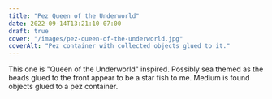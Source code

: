 ```yaml
---
title: "Pez Queen of the Underworld"
date: 2022-09-14T13:21:10-07:00
draft: true
cover: "/images/pez-queen-of-the-underworld.jpg"
coverAlt: "Pez container with collected objects glued to it."
---
```


This one is "Queen of the Underworld" inspired. Possibly sea themed as the beads glued to the front
appear to be a star fish to me. Medium is found objects glued to a pez container.